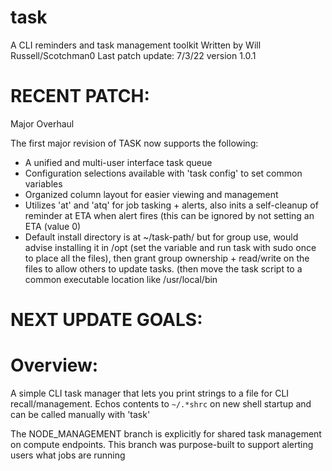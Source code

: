 # task
 A CLI reminders and task management toolkit
Written by Will Russell/Scotchman0
Last patch update: 7/3/22
version 1.0.1

# RECENT PATCH:
Major Overhaul

The first major revision of TASK now supports the following:
- A unified and multi-user interface task queue
- Configuration selections available with 'task config' to set common variables
- Organized column layout for easier viewing and management
- Utilizes 'at' and 'atq' for job tasking + alerts, also inits a self-cleanup of reminder at ETA when alert fires (this can be ignored by not setting an ETA (value 0)
- Default install directory is at ~/task-path/ but for group use, would advise installing it in /opt (set the variable and run task with sudo once to place all the files), then grant group ownership + read/write on the files to allow others to update tasks. (then move the task script to a common executable location like /usr/local/bin

# NEXT UPDATE GOALS:

# Overview:
A simple CLI task manager that lets you print strings to a file for CLI recall/management. Echos contents to `~/.*shrc` on new shell startup and can be called manually with 'task'

The NODE_MANAGEMENT branch is explicitly for shared task management on compute endpoints. This branch was purpose-built to support alerting users what jobs are running 

